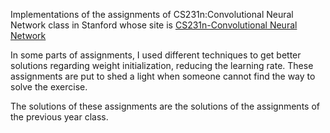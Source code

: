 Implementations of the assignments of CS231n:Convolutional Neural Network class in Stanford whose site is 
[CS231n-Convolutional Neural Network](http://cs231n.github.io/convolutional-networks/)

In some parts of assignments, I used different techniques to get better solutions regarding weight initialization, reducing the learning rate. These assignments are put to shed a light when someone cannot find the way to solve the exercise.

The solutions of these assignments are the solutions of the assignments of the previous year class.

